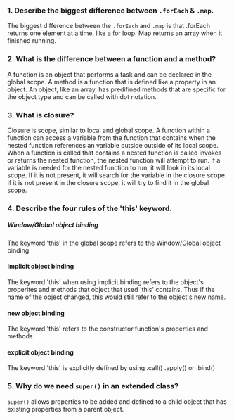 ### 1. Describe the biggest difference between `.forEach` & `.map`.
The biggest difference between the `.forEach` and `.map` is that .forEach returns one element at a time, like a for loop. Map returns an array when it finished running. 

### 2. What is the difference between a function and a method?
A function is an object that performs a task and can be declared in the global scope. A method is a function that is defined like a property in an object. An object, like an array, has predifined methods that are specific for the object type and can be called with dot notation.

### 3. What is closure?
Closure is scope, similar to local and global scope. A function within a function
can access a variable from the function that contains when the nested function references an variable outside outside of its local scope. When a function is called that contains a nested function is called invokes or returns the nested function, the nested function will attempt to run. If a variable is needed for the nested function to run, it will look in its local scope. If it is not present, it will search for the variable in the closure scope. If it is not present in the closure scope, it will try to find it in the global scope. 

### 4. Describe the four rules of the 'this' keyword.
##### Window/Global object binding
The keyword 'this' in the global scope refers to the Window/Global object binding

#### Implicit object binding
The keyword 'this' when using implicit binding refers to the object's properites and methods that object that used 'this' contains. Thus if the name of the object changed, this would still refer to the object's new name.

#### new object binding
The keyword 'this' refers to the constructor function's properties and methods

#### explicit object binding
The keyword 'this' is explicitly defined by using .call() .apply() or .bind()

### 5. Why do we need `super()` in an extended class?
`super()` allows properties to be added and defined to a child object that has existing properties from a parent object.
